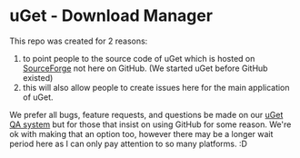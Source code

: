 # uGet - Download Manager

This repo was created for 2 reasons:

1. to point people to the source code of uGet which is hosted on [SourceForge](https://sourceforge.net/p/urlget/uget2/ci/master/tree/) not here on GitHub. (We started uGet before GitHub existed)
2. this will also allow people to create issues here for the main application of uGet.

We prefer all bugs, feature requests, and questions be made on our [uGet QA system](https://ugetdm.com/qa) but for those that insist on using GitHub for some reason. We're ok with making that an option too, however there may be a longer wait period here as I can only pay attention to so many platforms. :D
